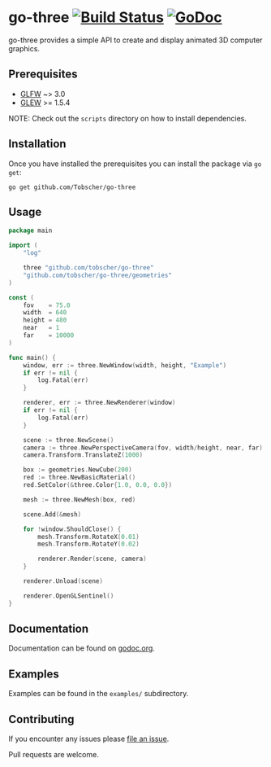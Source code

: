 # go-three [![Build Status](https://travis-ci.org/Tobscher/go-three.svg?branch=master)](https://travis-ci.org/Tobscher/go-three) [![GoDoc](https://godoc.org/github.com/Tobscher/go-three?status.svg)](https://godoc.org/github.com/Tobscher/go-three)

go-three provides a simple API to create and display animated 3D computer graphics.

## Prerequisites

* [GLFW](http://www.glfw.org/) ~> 3.0
* [GLEW](http://glew.sourceforge.net/) >= 1.5.4

NOTE: Check out the `scripts` directory on how to install dependencies.

## Installation

Once you have installed the prerequisites you can install the package via `go get`:
```
go get github.com/Tobscher/go-three
```

## Usage

```go
package main

import (
	"log"

	three "github.com/tobscher/go-three"
	"github.com/tobscher/go-three/geometries"
)

const (
	fov    = 75.0
	width  = 640
	height = 480
	near   = 1
	far    = 10000
)

func main() {
	window, err := three.NewWindow(width, height, "Example")
	if err != nil {
		log.Fatal(err)
	}

	renderer, err := three.NewRenderer(window)
	if err != nil {
		log.Fatal(err)
	}

	scene := three.NewScene()
	camera := three.NewPerspectiveCamera(fov, width/height, near, far)
	camera.Transform.TranslateZ(1000)

	box := geometries.NewCube(200)
	red := three.NewBasicMaterial()
	red.SetColor(&three.Color{1.0, 0.0, 0.0})

	mesh := three.NewMesh(box, red)

	scene.Add(&mesh)

	for !window.ShouldClose() {
		mesh.Transform.RotateX(0.01)
		mesh.Transform.RotateY(0.02)

		renderer.Render(scene, camera)
	}

	renderer.Unload(scene)

	renderer.OpenGLSentinel()
}
```

## Documentation

Documentation can be found on [godoc.org](http://godoc.org/github.com/Tobscher/go-three).

## Examples

Examples can be found in the `examples/` subdirectory.

## Contributing

If you encounter any issues please [file an issue](https://github.com/Tobscher/go-three/issues/new).

Pull requests are welcome.
